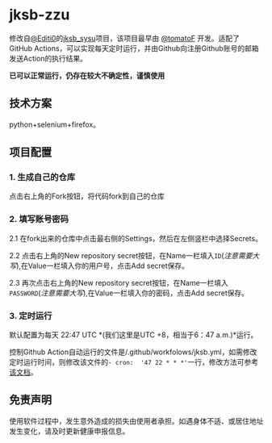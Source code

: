 # jksb-zzu

修改自[@Editi0](https://github.com/Editi0)的[jksb_sysu](https://github.com/Editi0/jksb_sysu)项目，该项目最早由 [@tomatoF](https://github.com/tomatoF) 开发。适配了 GitHub Actions，可以实现每天定时运行，并由Github向注册Github账号的邮箱发送Action的执行结果。

**已可以正常运行，仍存在较大不确定性，谨慎使用**

## 技术方案

python+selenium+firefox。

## 项目配置

### 1. 生成自己的仓库

点击右上角的Fork按钮，将代码fork到自己的仓库

### 2. 填写账号密码

2.1 在fork出来的仓库中点击最右侧的Settings，然后在左侧竖栏中选择Secrets。

2.2 点击右上角的New repository secret按钮，在Name一栏填入`ID`(*注意需要大写*),在Value一栏填入你的用户号，点击Add secret保存。

2.3 再次点击右上角的New repository secret按钮，在Name一栏填入``PASSWORD``(*注意需要大写*),在Value一栏填入你的密码，点击Add secret保存。

### 3. 定时运行

默认配置为每天 22:47 UTC *(我们这里是UTC +8，相当于6：47 a.m.)*运行。

控制Github Action自动运行的文件是/.github/workfolows/jksb.yml，如需修改定时运行时间，则修改该文件的`- cron:  '47 22 * * *'`一行，修改方法可参考[该文档](https://docs.github.com/en/actions/learn-github-actions/events-that-trigger-workflows#scheduled-events)。

## 免责声明

使用软件过程中，发生意外造成的损失由使用者承担。如遇身体不适、或居住地址发生变化，请及时更新健康申报信息。
